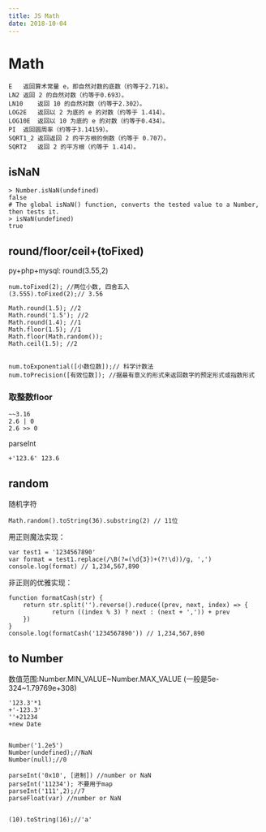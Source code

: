 ```yaml
---
title: JS Math
date: 2018-10-04
---
```

# Math

	E	返回算术常量 e，即自然对数的底数（约等于2.718）。
	LN2	返回 2 的自然对数（约等于0.693）。
	LN10	返回 10 的自然对数（约等于2.302）。
	LOG2E	返回以 2 为底的 e 的对数（约等于 1.414）。
	LOG10E	返回以 10 为底的 e 的对数（约等于0.434）。
	PI	返回圆周率（约等于3.14159）。
	SQRT1_2	返回返回 2 的平方根的倒数（约等于 0.707）。
	SQRT2	返回 2 的平方根（约等于 1.414）。

## isNaN

    > Number.isNaN(undefined)
    false
    # The global isNaN() function, converts the tested value to a Number, then tests it.
    > isNaN(undefined)
    true

## round/floor/ceil+(toFixed)
py+php+mysql: round(3.55,2)

	num.toFixed(2); //两位小数, 四舍五入
	(3.555).toFixed(2);// 3.56

	Math.round(1.5); //2
	Math.round('1.5'); //2
	Math.round(1.4); //1
	Math.floor(1.5); //1
	Math.floor(Math.random());
	Math.ceil(1.5);	//2


	num.toExponential([小数位数]);// 科学计数法
	num.toPrecision([有效位数]); //据最有意义的形式来返回数字的预定形式或指数形式

### 取整数floor

    ~~3.16 
    2.6 | 0
    2.6 >> 0

parseInt

    +'123.6' 123.6

## random
随机字符

    Math.random().toString(36).substring(2) // 11位

用正则魔法实现：

    var test1 = '1234567890'
    var format = test1.replace(/\B(?=(\d{3})+(?!\d))/g, ',')
    console.log(format) // 1,234,567,890

非正则的优雅实现：

    function formatCash(str) {
        return str.split('').reverse().reduce((prev, next, index) => {
                return ((index % 3) ? next : (next + ',')) + prev
        })
    }
    console.log(formatCash('1234567890')) // 1,234,567,890

## to Number
数值范围:Number.MIN_VALUE~Number.MAX_VALUE (一般是5e-324~1.79769e+308)

    '123.3'*1
    +'-123.3'
    ''+21234
    +new Date


    Number('1.2e5')
	Number(undefined);//NaN
	Number(null);//0

	parseInt('0x10', [进制]) //number or NaN
    parseInt('11234'); 不要用于map
    parseInt('111',2);//7
	parseFloat(var) //number or NaN


	(10).toString(16);//'a'